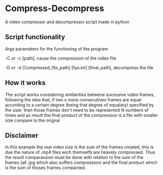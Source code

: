 # Compress-Decompress
A video compressor and decompressor script made in python


## Script functionality

Args paramaters for the functioning of the program

-C or -c [path], cause the compression of the video file

-D or -d [Compressed_file_path] [fps:int] [final_path], decompress the file


## How it works

The scirpt works considering similarities betwene sucessive video frames, following the idea
that, if two o more consecutives frames are equal according to a certain degree (being that degree of equalaty)
specified by the user, then those frames don't need to be represented N numbers of times and as result the final
product of the compression is a file with smaller size compare to the orignal

## Disclaimer

In this example the real video size is the sum of the frames created, this is due the nature of .mp4 files wich themselfs
are heavely compressed. Thus the result comparassion must be done with relation to the sum of the frames (all .jpg which also suffers compression)
and the final product which is the sum of thoses frames compacted.
